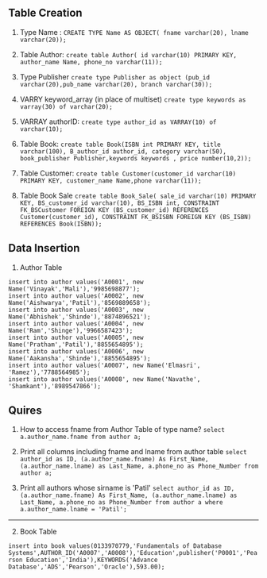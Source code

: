 ## Table Creation

1. Type Name :
`CREATE TYPE Name AS OBJECT( fname varchar(20), lname varchar(20));`  

2. Table Author:
`create table Author( id varchar(10) PRIMARY KEY, author_name Name, phone_no varchar(11));`

3. Type Publisher
`create type Publisher as object (pub_id varchar(20),pub_name varchar(20), branch varchar(30));`

4. VARRY keyword_array (in place of multiset)
`create type keywords as varray(30) of varchar(20);`

5. VARRAY authorID:
`create type author_id as VARRAY(10) of varchar(10);`

6. Table Book:
`create table Book(ISBN int PRIMARY KEY, title varchar(100), B_author_id author_id, category varchar(50), book_publisher Publisher,keywords keywords , price number(10,2));`

7. Table Customer:
`create table Customer(customer_id varchar(10) PRIMARY KEY, customer_name Name,phone varchar(11));`

8. Table Book Sale
`create table Book_Sale( sale_id varchar(10) PRIMARY KEY, BS_customer_id varchar(10), BS_ISBN int, CONSTRAINT FK_BSCustomer FOREIGN KEY (BS_customer_id) REFERENCES Customer(customer_id), CONSTRAINT FK_BSISBN FOREIGN KEY (BS_ISBN) REFERENCES Book(ISBN));`


## Data Insertion

1. Author Table

`insert into author values('A0001', new Name('Vinayak','Mali'),'9985698877');` <br> 
`insert into author values('A0002', new Name('Aishwarya','Patil'),'8569889658');` <br>
`insert into author values('A0003', new Name('Abhishek','Shinde'),'8874896521');` <br>
`insert into author values('A0004', new Name('Ram','Shinge'),'9966587423');` <br>
`insert into author values('A0005', new Name('Pratham','Patil'),'8855654895');` <br>
`insert into author values('A0006', new Name('Aakansha','Shinde'),'8855654895');` <br>
`insert into author values('A0007', new Name('Elmasri', 'Ramez'),'7788564985');` <br>
`insert into author values('A0008', new Name('Navathe', 'Shamkant'),'8989547866');` <br>

## Quires

1. How to access fname from Author Table of type name?
`select a.author_name.fname from author a;`

2. Print all columns including fname and lname from author table
`select author_id as ID, (a.author_name.fname) As First_Name, (a.author_name.lname) as Last_Name, a.phone_no as Phone_Number from author a;`

3. Print all authors whose sirname is 'Patil'
`select author_id as ID, (a.author_name.fname) As First_Name, (a.author_name.lname) as Last_Name, a.phone_no as Phone_Number from author a where a.author_name.lname = 'Patil';`

<hr>

2. Book Table

`insert into book values(0133970779,'Fundamentals of Database Systems',AUTHOR_ID('A0007','A0008'),'Education',publisher('P0001','Pearson Education','India'),KEYWORDS('Advance Database','ADS','Pearson','Oracle'),593.00);`